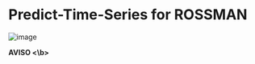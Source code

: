 # Predict-Time-Series for ROSSMAN

![image](https://user-images.githubusercontent.com/94385953/148453113-bb0cb6f0-159e-411c-8314-7f7093d8916f.png)

<b> AVISO <\b>
